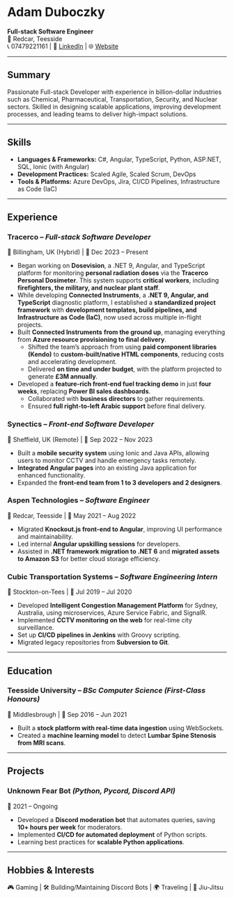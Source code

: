 # **Adam Duboczky**  
**Full-stack Software Engineer**  
📍 Redcar, Teesside  
📞 07479221161 | 🔗 [LinkedIn](https://www.linkedin.com/in/adam-duboczky) | 🌐 [Website](https://adamduboczky.co.uk/)  

---

## **Summary**  
Passionate Full-stack Developer with experience in billion-dollar industries such as Chemical, Pharmaceutical, Transportation, Security, and Nuclear sectors. Skilled in designing scalable applications, improving development processes, and leading teams to deliver high-impact solutions.  

---

## **Skills**  
- **Languages & Frameworks:** C#, Angular, TypeScript, Python, ASP.NET, SQL, Ionic (with Angular)  
- **Development Practices:** Scaled Agile, Scaled Scrum, DevOps  
- **Tools & Platforms:** Azure DevOps, Jira, CI/CD Pipelines, Infrastructure as Code (IaC)  

---

## **Experience**  

### **Tracerco** – *Full-stack Software Developer*  
📍 Billingham, UK (Hybrid) | 📅 Dec 2023 – Present  
- Began working on **Dosevision**, a .NET 9, Angular, and TypeScript platform for monitoring **personal radiation doses** via the **Tracerco Personal Dosimeter**. This system supports **critical workers**, including **firefighters, the military, and nuclear plant staff**.  
- While developing **Connected Instruments**, a **.NET 9, Angular, and TypeScript** diagnostic platform, I established a **standardized project framework** with **development templates, build pipelines, and Infrastructure as Code (IaC)**, now used across multiple in-flight projects.  
- Built **Connected Instruments** **from the ground up**, managing everything from **Azure resource provisioning to final delivery**.  
  - Shifted the team’s approach from using **paid component libraries (Kendo)** to **custom-built/native HTML components**, reducing costs and accelerating development.  
  - Delivered **on time and under budget**, with the platform projected to generate **£3M annually**.  
- Developed a **feature-rich front-end fuel tracking demo** in just **four weeks**, replacing **Power BI sales dashboards**.  
  - Collaborated with **business directors** to gather requirements.  
  - Ensured **full right-to-left Arabic support** before final delivery.  


### **Synectics** – *Front-end Software Developer*  
📍 Sheffield, UK (Remote) | 📅 Sep 2022 – Nov 2023  
- Built a **mobile security system** using Ionic and Java APIs, allowing users to monitor CCTV and handle emergency tasks remotely.  
- **Integrated Angular pages** into an existing Java application for enhanced functionality.  
- Expanded the **front-end team from 1 to 3 developers and 2 designers**.  

### **Aspen Technologies** – *Software Engineer*  
📍 Redcar, Teesside | 📅 May 2021 – Aug 2022  
- Migrated **Knockout.js front-end to Angular**, improving UI performance and maintainability.  
- Led internal **Angular upskilling sessions** for developers.  
- Assisted in **.NET framework migration to .NET 6** and **migrated assets to Amazon S3** for better cloud storage efficiency.  

### **Cubic Transportation Systems** – *Software Engineering Intern*  
📍 Stockton-on-Tees | 📅 Jul 2019 – Jul 2020  
- Developed **Intelligent Congestion Management Platform** for Sydney, Australia, using microservices, Azure Service Fabric, and SignalR.  
- Implemented **CCTV monitoring on the web** for real-time city surveillance.  
- Set up **CI/CD pipelines in Jenkins** with Groovy scripting.  
- Migrated legacy repositories from **Subversion to Git**.  

---

## **Education**  
### **Teesside University** – *BSc Computer Science (First-Class Honours)*  
📍 Middlesbrough | 📅 Sep 2016 – Jun 2021  
- Built a **stock platform with real-time data ingestion** using WebSockets.  
- Created a **machine learning model** to detect **Lumbar Spine Stenosis from MRI scans**.  

---

## **Projects**  
### **Unknown Fear Bot** *(Python, Pycord, Discord API)*  
📅 2021 – Ongoing  
- Developed a **Discord moderation bot** that automates queries, saving **10+ hours per week** for moderators.  
- Implemented **CI/CD for automated deployment** of Python scripts.  
- Learning best practices for **scalable Python applications**.  

---

## **Hobbies & Interests**  
🎮 Gaming | 🛠️ Building/Maintaining Discord Bots | 🌍 Traveling | 🥋 Jiu-Jitsu  
